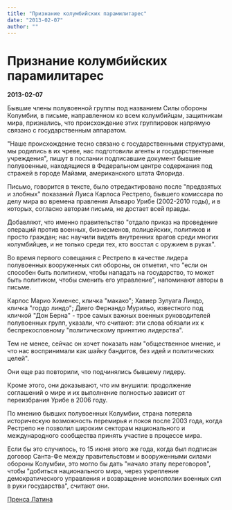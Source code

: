 ```yaml
---
title: "Признание колумбийских парамилитарес"
date: "2013-02-07"
author: ""
---
```


# Признание колумбийских парамилитарес

**2013-02-07** 

Бывшие члены полувоенной группы под названием Силы обороны Колумбии, в письме, направленном ко всем колумбийцам, защитникам мира, признались, что происхождение этих группировок напрямую связано с государственным аппаратом.

 "Наше происхождение тесно связано с государственными структурами, мы родились в их чреве, нас подготовили агенты и государственные учреждения", пишут в послании подписавшие документ бывшие полувоенные, находящиеся в Федеральном центре содержания под стражей в городе Майами, американского штата Флорида.

Письмо, говорится в тексте, было отредактировано после "предвзятых и злобных" показаний Луиса Карлоса Рестрепо, бывшего комиссара по делу мира во времена правления Альваро Урибе (2002-2010 годы), и в которых, согласно авторам письма, не достает всей правды.

Добавляют, что именно правительство "отдало приказ на проведение операций против военных, бизнесменов, полицейских, политиков и просто граждан; нас научили видеть внутренних врагов среди многих колумбийцев, и не только среди тех, кто восстал с оружием в руках".

Во время первого совещания с Рестрепо в качестве лидера полувоенных вооруженных сил обороны, он отметил, что "если он способен быть политиком, чтобы нападать на государство, то может быть политиком, чтобы сменить его управление", напоминают авторы в письме.

Карлос Марио Хименес, кличка "макако"; Хавиер Зулуага Линдо, кличка "гордо линдо"; Диего Фернандо Мурильо, известного под кличкой "Дон Берна" - трое самых важных военных руководителей полувоенных групп, указали, что считают: эти слова обязали их к беспрекословному "политическому принятию лидерства".

Тем не менее, сейчас он хочет показать нам "общественное мнение, и что нас воспринимали как шайку бандитов, без идей и политических целей".

Они еще раз повторили, что подчинялись бывшему лидеру.

Кроме этого, они доказывают, что им внушили: продолжение соглашений о мире и их выполнение полностью зависит от переизбрания Урибе в 2006 году.

По мнению бывших полувоенных Колумбии, страна потеряла историческую возможность перемирья и покоя после 2003 года, когда Рестрепо не позволил широким секторам национального и международного сообщества принять участие в процессе мира.

Если бы это случилось, то 15 июня этого же года, когда был подписан договор Санта-Фе между правительстовм и вооруженными силами обороны Колумбии, это могло бы дать "начало этапу переговоров", чтобы "добиться национального мира, через укрепление демократического управления и возвращение монополии военных сил в руки государства", считают они.

[Пренса Латина](http://ruso.prensa-latina.cu/index.php/11-portada-principal/18411-2013-02-06-22-01-01?opcion=pl-ver-noticia)